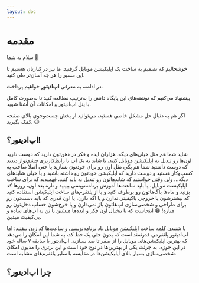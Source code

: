 ```yaml
---
layout: doc
---
```


# مقدمه

سلام به شما 👋

خوشحالیم که تصمیم به ساخت یک اپلیکیشن موبایل گرفتید. ما نیز در کنارتان هستیم تا این مسیر را هر چه آسان‌تر طی کنید.

در ادامه، به معرفی **اپ‌ادیتور** خواهیم پرداخت.

پیشنهاد می‌کنیم که نوشته‌های این پایگاه دانش را به‌ترتیب مطالعه کنید تا به‌صورت کامل با پنل اپ‌ادیتور و امکانات آن آشنا شوید.

اگر هم به دنبال حل مشکل خاصی هستید، می‌توانید از بخش جست‌وجوی بالای صفحه کمک بگیرید. 😉

اپ‌ادیتور؟!
----
شاید شما هم مثل خیلی‌های دیگه، هزاران ایده و فکر در ذهن‌تون دارید که دوست دارید اون‌ها رو تبدیل به اپلیکیشن موبایل کنید، یا شاید به یک اپ با رابط‌کاربری چشم‌نواز دیدید که دوست داشتید شما هم یکی مثل اون رو برای خودتون بسازید یا حتی اصلا صاحب یه کسب‌وکار هستید و دوست دارید که اپلیکیشن خودتون رو داشته باشید و یا خیلی شایدهای دیگه...
ولی وقتی خواستید که شایدهاتون رو تبدیل به باید کنید، فهمیدید که برای ساخت اپلیکیشت موبایل، یا باید ساعت‌ها آموزش برنامه‌نویسی ببینید و تازه بعد اون، روزها کد بزنید و ماه‌ها باگ‌هاتون رو برطرف کنید و یا از پلتفرم‌های ساخت اپلیکیشن استفاده کنید که بیشترشون یا خروجی باکیفیتی ندارن و یا اگه دارن، یا اون قدری که باید دست‌تون رو برای طراحی و شخصی‌سازی اپ‌هاتون باز نمی‌ذارن و یا خرج‌شون حساب دخل‌تون رو میاره! 😁
اینجاست که یا بیخیال اون فکر و ایده‌ها میشین یا تن به اپ‌های ساده و بی‌کیفیت میدین.

با شنیدن کلمه ساخت اپلیکیشن موبایل یاد برنامه‌نویسی و ساعت‌ها کد زدن بیفتید؛ اما اپ‌ادیتور پلتفرمی قدرتمند است که بدون حتی یک خط کد، به شما این امکان را می‌دهد که بهترین اپلیکیشن‌های موبایل را از صفر تا صد بسازید.
اپ‌ادیتور با سابقه ۷ ساله خود در این حوزه، به جرئت یکی از بهترین‌ها در نوع خود است و این برتری را مدیون امکان شخصی‌سازی بسیار بالای اپلیکیشن‌ها در مقایسه با سایر پلتفرم‌های مشابه است.

چرا اپ‌ادیتور؟
----
